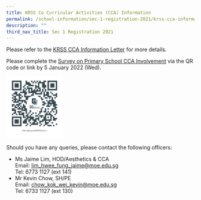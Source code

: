 ```yaml
---
title: KRSS Co Curricular Activities (CCA) Information
permalink: /school-information/sec-1-registration-2021/krss-cca-information/
description: ""
third_nav_title: Sec 1 Registration 2021
---
```


Please refer to the [KRSS CCA Information Letter](/files/KRSS-CCA-Information-Letter-2022.pdf) for more details.

Please complete the [Survey on Primary School CCA Involvement](https://go.gov.sg/2022sec1cca) via the QR code or link by 5 January 2022 (Wed).

<html>
<body>
<p><a href="https://go.gov.sg/2022sec1cca">
<img src="/images/Survey-on-Primary-School-CCA-Involvement-276x300.png"  style="width:30%">
</a></p>
</body>
</html>

Should you have any queries, please contact the following officers:

*   Ms Jaime Lim, HOD/Aesthetics & CCA  
    Email: [lim\_hwee\_fung\_jaime@moe.edu.sg](mailto:lim_hwee_fung_jaime@moe.edu.sg)  
    Tel: 6773 1127 (ext 141)
*   Mr Kevin Chow, SH/PE  
    Email: [chow\_kok\_wei\_kevin@moe.edu.sg](mailto:chow_kok_wei_kevin@moe.edu.sg)  
    Tel: 6733 1127 (ext 130)